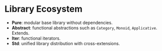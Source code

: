 # Library Ecosystem

- **Pure**: modular base library without dependencies.
- **Abstract**: functional abstractions such as `Category`, `Monoid`, `Applicative`. Extends.
- **Iter**: functional iterators.
- **Std**: unified library distribution with cross-extensions.